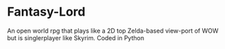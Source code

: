 # Fantasy-Lord
An open world rpg that plays like a 2D top Zelda-based view-port of WOW but is singlerplayer like Skyrim.
Coded in Python
